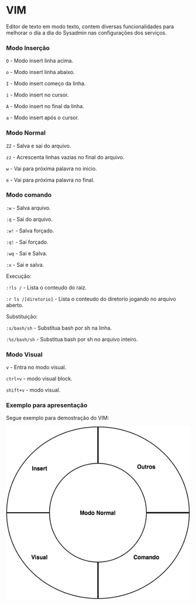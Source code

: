 # VIM

Editor de texto em modo texto, contem diversas funcionalidades para melhorar o dia a dia do Sysadmin nas configurações dos serviços.

### Modo Inserção

`O` - Modo insert linha acima.

`o` - Modo insert linha abaixo.

`I` - Modo insert começo da linha.

`i` - Modo insert no cursor.

`A` - Modo insert no final da linha.

`a` - Modo insert após o cursor.

### Modo Normal

`ZZ`          - Salva e sai do arquivo.

`zz`          - Acrescenta linhas vazias no final do arquivo.

`w`           - Vai para próxima palavra no inicio.

`e`           - Vai para próxima palavra no final.

### Modo comando

`:w`          - Salva arquivo.

`:q`          - Sai do arquivo.

`:w!`         - Salva forçado.

`:q!`         - Sai forçado.

`:wq`         - Sai e Salva.

`:x`          - Sai e salva.

Execução:

`:!ls /`      - Lista o conteudo do raiz.

`:r ls /[diretorio]`     - Lista o conteudo do diretorio jogando no arquivo aberto.

Substituição:

`:s/bash/sh`  - Substitua bash por sh na linha.

`:%s/bash/sh` - Substitua bash por sh no arquivo inteiro.

### Modo Visual

`v`               - Entra no modo visual.

`ctrl+v`          - modo visual block.

`shift+v`         - modo visual.

### Exemplo para apresentação

Segue exemplo para demostração do VIM:

![](./.images/img01.png)